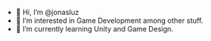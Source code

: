 - 👋 Hi, I’m @jonasluz
- 👀 I’m interested in Game Development among other stuff.
- 🌱 I’m currently learning Unity and Game Design.
<!--- 💞️ I’m looking to collaborate on ...
- 📫 How to reach me ...
--->

<!---
jonasluz/jonasluz is a ✨ special ✨ repository because its `README.md` (this file) appears on your GitHub profile.
You can click the Preview link to take a look at your changes.
--->
